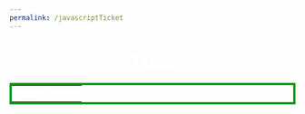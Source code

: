 ```yaml
---
permalink: /javascriptTicket
---
```

<head>
    <script src="https://code.jquery.com/jquery-1.12.4.min.js"></script>
</head>
<h1 style="color:white; text-align: center;">Table</h1>
<style>
  #sample_style{
    width: 100%;
    color:white;
    border: 4px solid #808080;
  }
</style>
<table id="table" style="width: 100%; color:white; border: 4px solid #009614;">
  <tr>
    <th>Name</th>
    <th>Score</th>
  </tr>
  <tbody id="get">
  </tbody>
</table>

<script>
    function partition(arr, l, m, r){
        var n1 = m - l + 1;
        var n2 = r - m;
        var L = new Array(n1);
        var R = new Array(n2);
        
        for (var i = 0; i < n1; i++)
            L[i] = arr[l + i];
        for (var j = 0; j < n2; j++)
            R[j] = arr[m + 1 + j];
        
        var i = 0;
        var j = 0;
        var k = l;
     
        while (i < n1 && j < n2) {
            if (L[i] <= R[j]) {
                arr[k] = L[i];
                i++;
            }
            else {
                arr[k] = R[j];
                j++;
            }
            k++;
        }
        while (i < n1) {
            arr[k] = L[i];
            i++;
            k++;
        }
        while (j < n2) {
            arr[k] = R[j];
            j++;
            k++;
        }
    }
    

    function mergeSort(arr,l, r){
        if(l>=r){
            return;
        }
        var m =l+ parseInt((r-l)/2);
        mergeSort(arr,l,m);
        mergeSort(arr,m+1,r);
        partition(arr,l,m,r);
    }

    var labelsRow = '<tr>' +
        '<th>Name</th>' +
        '<th>Score</th>' +
        '</tr>';
    $('#recentGames').append(labelsRow);

    let array = [{"name":"Jason","score":1000},
            {"name":"Jaso","score":1200}];
    mergeSort(array,0,array.length)
    console.log(array)

    array.forEach(function (record){
        var name = record.name;
        var score = record.score;
        var row = '<tr>' +
            '<td>' + name + '</td>' +
            '<td>' + score + '</td>' +
            '</tr>';

        $('#recentGames').append(row);
    });
</script>